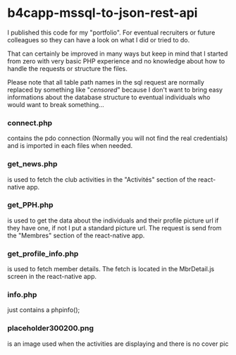 # b4capp-mssql-to-json-rest-api
I published this code for my "portfolio". For eventual recruiters or future colleagues so they can have a look on what I did or tried to do.

That can certainly be improved in many ways but keep in mind that I started from zero with very basic PHP experience and no knowledge about how to handle the requests or structure the files. 

Please note that all table path names in the sql request are normally replaced by something like "_censored_" because I don't want to bring easy informations about the database structure to eventual individuals who would want to break something...

### connect.php

contains the pdo connection (Normally you will not find the real credentials) and is imported in each files when needed.

### get_news.php  

is used to fetch the club activities in the "Activités" section of the react-native app.

### get_PPH.php  

is used to get the data about the individuals and their profile picture url if they have one, if not I put a standard picture url.
The request is send from the "Membres" section of the react-native app.

### get_profile_info.php

is used to fetch member details. The fetch is located in the MbrDetail.js screen in the react-native app.

### info.php 

just contains a phpinfo();

### placeholder300200.png

is an image used when the activities are displaying and there is no cover pic